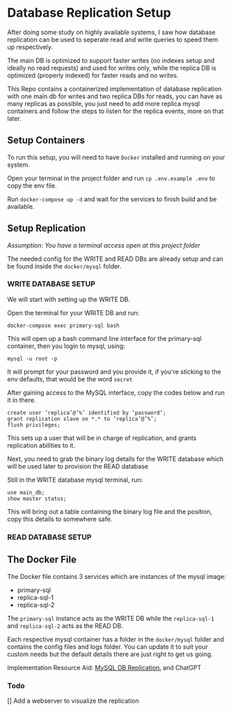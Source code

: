 # Database Replication Setup

After doing some study on highly available systems, I saw how database replication can be used
to seperate read and write queries to speed them up respectively.

The main DB is optimized to support faster writes (no indexes setup and ideally no read requests) 
and used for writes only, while the replica DB is optimized (properly indexed) for faster reads 
and no writes.

This Repo contains a containerized implementation of database replication with one main db for writes
and two replica DBs for reads, you can have as many replicas as possible, you just need to add more
replica mysql containers and follow the steps to listen for the replica events, more on that later.


## Setup Containers

To run this setup, you will need to have `Docker` installed and running on your system.

Open your terminal in the project folder and run `cp .env.example .env` to copy the env file.

Run `docker-compose up -d` and wait for the services to finish build and be available.


## Setup Replication

*Assumption: You have a terminal access open at this project folder*  
  
  

The needed config for the WRITE and READ DBs are already setup and can be found inside the 
`docker/mysql` folder.

### WRITE DATABASE SETUP
We will start with setting up the WRITE DB.

Open the terminal for your WRITE DB and run:

```mysql
docker-compose exec primary-sql bash
```

This will open up a bash command line interface for the primary-sql container, then you 
login to mysql, using:

```shell
mysql -u root -p
```

It will prompt for your password and you provide it, if you're sticking to the env defaults, that would be the word `secret`

After gaining access to the MySQL interface, copy the codes below and run it in there.

```mysql
create user ‘replica’@’%’ identified by ‘password’;
grant replication slave on *.* to ‘replica’@’%’;
flush privileges;
```

This sets up a user that will be in charge of replication, and grants replication abilities to it.

Next, you need to grab the binary log details for the WRITE database which will be used later to provision the READ database

Still in the WRITE database mysql terminal, run:

```mysql
use main_db;
show master status;
```
This will bring out a table containing the binary log file and the position, copy this details to somewhere safe.


### READ DATABASE SETUP


## The Docker File

The Docker file contains 3 services which are instances of the mysql image:
- primary-sql
- replica-sql-1
- replica-sql-2

The `primary-sql` instance acts as the WRITE DB while the `replica-sql-1` and `replica-sql-2`
acts as the READ DB.

Each respective mysql container has a folder in the `docker/mysql` folder and contains the config
files and logs folder. You can update it to suit your custom needs but the default details there are
just right to get us going.


Implementation Resource Aid: [MySQL DB Replication.](https://thilinamad.medium.com/mysql-db-replication-63786ac8241e) and ChatGPT


### Todo 

[] Add a webserver to visualize the replication